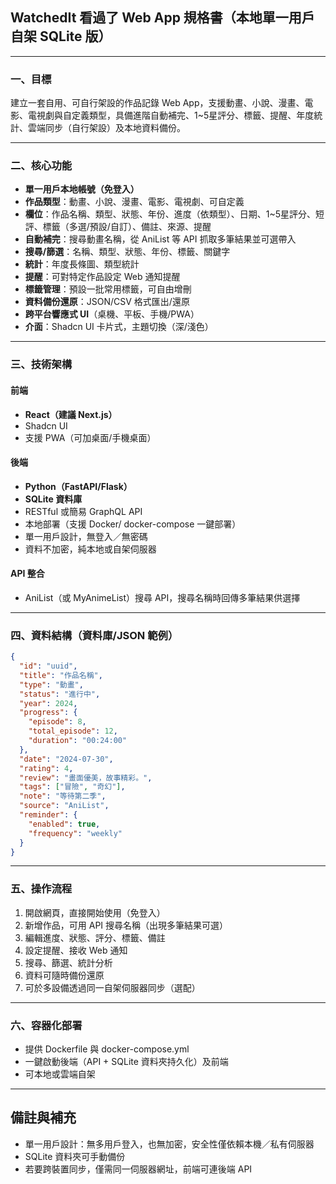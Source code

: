 ## WatchedIt 看過了 Web App 規格書（本地單一用戶自架 SQLite 版）

---

### 一、目標

建立一套自用、可自行架設的作品記錄 Web App，支援動畫、小說、漫畫、電影、電視劇與自定義類型，具備進階自動補完、1\~5星評分、標籤、提醒、年度統計、雲端同步（自行架設）及本地資料備份。

---

### 二、核心功能

* **單一用戶本地帳號（免登入）**
* **作品類型**：動畫、小說、漫畫、電影、電視劇、可自定義
* **欄位**：作品名稱、類型、狀態、年份、進度（依類型）、日期、1\~5星評分、短評、標籤（多選/預設/自訂）、備註、來源、提醒
* **自動補完**：搜尋動畫名稱，從 AniList 等 API 抓取多筆結果並可選帶入
* **搜尋/篩選**：名稱、類型、狀態、年份、標籤、關鍵字
* **統計**：年度長條圖、類型統計
* **提醒**：可對特定作品設定 Web 通知提醒
* **標籤管理**：預設一批常用標籤，可自由增刪
* **資料備份還原**：JSON/CSV 格式匯出/還原
* **跨平台響應式 UI**（桌機、平板、手機/PWA）
* **介面**：Shadcn UI 卡片式，主題切換（深/淺色）

---

### 三、技術架構

#### 前端

* **React（建議 Next.js）**
* Shadcn UI
* 支援 PWA（可加桌面/手機桌面）

#### 後端

* **Python（FastAPI/Flask）**
* **SQLite 資料庫**
* RESTful 或簡易 GraphQL API
* 本地部署（支援 Docker/ docker-compose 一鍵部署）
* 單一用戶設計，無登入／無密碼
* 資料不加密，純本地或自架伺服器

#### API 整合

* AniList（或 MyAnimeList）搜尋 API，搜尋名稱時回傳多筆結果供選擇

---

### 四、資料結構（資料庫/JSON 範例）

```json
{
  "id": "uuid",
  "title": "作品名稱",
  "type": "動畫",
  "status": "進行中",
  "year": 2024,
  "progress": {
    "episode": 8,
    "total_episode": 12,
    "duration": "00:24:00"
  },
  "date": "2024-07-30",
  "rating": 4,
  "review": "畫面優美，故事精彩。",
  "tags": ["冒險", "奇幻"],
  "note": "等待第二季",
  "source": "AniList",
  "reminder": {
    "enabled": true,
    "frequency": "weekly"
  }
}
```

---

### 五、操作流程

1. 開啟網頁，直接開始使用（免登入）
2. 新增作品，可用 API 搜尋名稱（出現多筆結果可選）
3. 編輯進度、狀態、評分、標籤、備註
4. 設定提醒、接收 Web 通知
5. 搜尋、篩選、統計分析
6. 資料可隨時備份還原
7. 可於多設備透過同一自架伺服器同步（選配）

---

### 六、容器化部署

* 提供 Dockerfile 與 docker-compose.yml
* 一鍵啟動後端（API + SQLite 資料夾持久化）及前端
* 可本地或雲端自架

---

## 備註與補充

* 單一用戶設計：無多用戶登入，也無加密，安全性僅依賴本機／私有伺服器
* SQLite 資料夾可手動備份
* 若要跨裝置同步，僅需同一伺服器網址，前端可連後端 API


